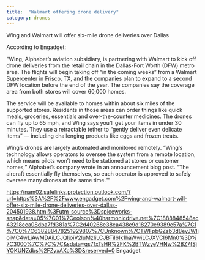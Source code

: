 ```yaml
---
title:  "Walmart offering drone delivery"
category: drones
---
```



Wing and Walmart will offer six-mile drone deliveries over Dallas

According to Engadget:

"Wing, Alphabet’s aviation subsidiary, is partnering with Walmart to kick off drone deliveries from the retail chain in the Dallas-Fort Worth (DFW) metro area. The flights will begin taking off “in the coming weeks” from a Walmart Supercenter in Frisco, TX, and the companies plan to expand to a second DFW location before the end of the year. The companies say the coverage area from both stores will cover 60,000 homes.

The service will be available to homes within about six miles of the supported stores. Residents in those areas can order things like quick meals, groceries, essentials and over-the-counter medicines. The drones can fly up to 65 mph, and Wing says you’ll get your items in under 30 minutes. They use a retractable tether to “gently deliver even delicate items” — including challenging products like eggs and frozen treats.

Wing’s drones are largely automated and monitored remotely. “Wing’s technology allows operators to oversee the system from a remote location, which means pilots won’t need to be stationed at stores or customer homes,” Alphabet’s company wrote in an announcement blog post. “The aircraft essentially fly themselves, so each operator is approved to safely oversee many drones at the same time.”"

<https://nam02.safelinks.protection.outlook.com/?url=https%3A%2F%2Fwww.engadget.com%2Fwing-and-walmart-will-offer-six-mile-drone-deliveries-over-dallas-204501938.html%3Futm_source%3Dspiceworks-snap&data=05%7C01%7Ceolson%40harmonicdrive.net%7C1888848548ac43218cca08dba7fd381a%7C2d40268e38ca438e9d18270e9389e57a%7C1%7C0%7C638288478251929807%7CUnknown%7CTWFpbGZsb3d8eyJWIjoiMC4wLjAwMDAiLCJQIjoiV2luMzIiLCJBTiI6Ik1haWwiLCJXVCI6Mn0%3D%7C3000%7C%7C%7C&sdata=qs7fxTsHR%2FK%2BTWzyeVHNw%2BZ7fSjYOKUNZdbs%2FZyxAXc%3D&reserved=0> Engadget
